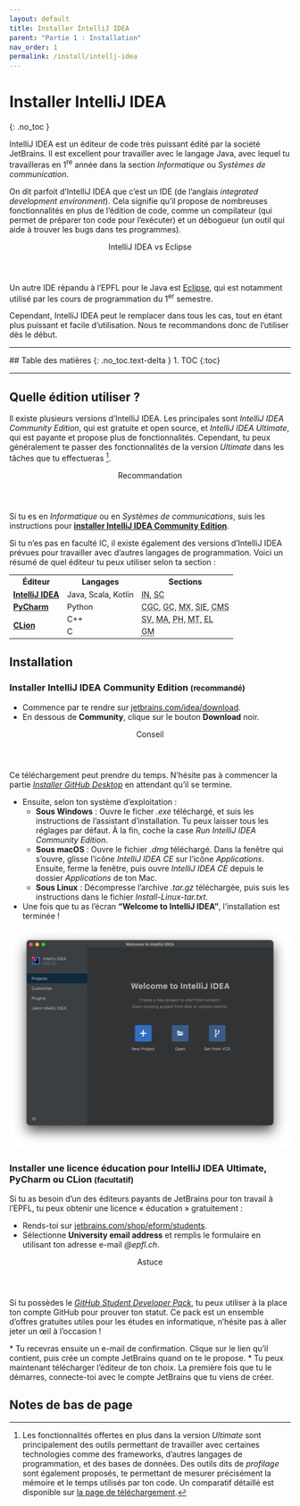 ```yaml
---
layout: default
title: Installer IntelliJ IDEA
parent: "Partie 1 : Installation"
nav_order: 1
permalink: /install/intellj-idea
---
```


# Installer IntelliJ IDEA
{: .no_toc }

IntelliJ IDEA est un éditeur de code très puissant édité par la société JetBrains. Il est excellent pour travailler avec le langage Java, avec lequel tu travailleras en 1<sup>re</sup> année dans la section *Informatique* ou *Systèmes de communication*.

On dit parfoit d’IntelliJ IDEA que c’est un IDE (de l’anglais *integrated development environment*). Cela signifie qu’il propose de nombreuses fonctionnalités en plus de l’édition de code, comme un compilateur (qui permet de préparer ton code pour l’exécuter) et un débogueur (un outil qui aide à trouver les bugs dans tes programmes).

<div class="note">
  <header>IntelliJ IDEA vs Eclipse</header>
  <p>
    Un autre IDE répandu à l’EPFL pour le Java est <a href="https://www.eclipse.org">Eclipse</a>, qui est notamment utilisé par les cours de programmation du 1<sup>er</sup> semestre.
  </p>
  <p>
    Cependant, IntelliJ IDEA peut le remplacer dans tous les cas, tout en étant plus puissant et facile d’utilisation. Nous te recommandons donc de l’utiliser dès le début.
  </p>
</div>

<hr>
## Table des matières
{: .no_toc.text-delta }
1. TOC
{:toc}
<hr>

## Quelle édition utiliser ?

Il existe plusieurs versions d’IntelliJ IDEA. Les principales sont *IntelliJ IDEA Community Edition*, qui est gratuite et open source, et *IntelliJ IDEA Ultimate*, qui est payante et propose plus de fonctionnalités. Cependant, tu peux généralement te passer des fonctionnalités de la version *Ultimate* dans les tâches que tu effectueras [^1].

[^1]: Les fonctionnalités offertes en plus dans la version *Ultimate* sont principalement des outils permettant de travailler avec certaines technologies comme des frameworks, d’autres langages de programmation, et des bases de données. Des outils dits de *profilage* sont également proposés, te permettant de mesurer précisément la mémoire et le temps utilisés par ton code. Un comparatif détaillé est disponible sur [la page de téléchargement](https://www.jetbrains.com/idea/download/).

<div class="tip">
  <header>Recommandation</header>
  <p>Si tu es en <em>Informatique</em> ou en <em>Systèmes de communications</em>, suis les instructions pour <strong><a href="#idea-ce">installer IntelliJ IDEA Community Edition</a></strong>.</p>
</div>

Si tu n’es pas en faculté IC, il existe également des versions d’IntelliJ IDEA prévues pour travailler avec d’autres langages de programmation. Voici un résumé de quel éditeur tu peux utiliser selon ta section :

<table>
  <tr>
    <th>Éditeur</th>
    <th>Langages</th>
    <th>Sections</th>
  </tr>

  <tr>
    <td>
      <strong>
        <a href="#idea-ce">IntelliJ IDEA</a>
      </strong>
    </td>
    <td>Java, Scala, Kotlin</td>
    <td>
      <abbr title="Informatique">IN</abbr>,
      <abbr title="Systèmes de communication">SC</abbr>
    </td>
  </tr>

  <tr>
    <td>
      <strong>
        <a href="#idea-edu">PyCharm</a>
      </strong>
    </td>
    <td>Python</td>
    <td>
      <abbr title="Chimie et génie chimique">CGC</abbr>,
      <abbr title="Génie civil">GC</abbr>,
      <abbr title="Science et génie des matériaux">MX</abbr>,
      <abbr title="Science et ingénierie de l’environnement">SIE</abbr>,
      <abbr title="Cours de mathématiques spéciales">CMS</abbr>
    </td>
  </tr>

  <tr>
    <td rowspan="2">
      <strong>
        <a href="#idea-edu">CLion</a>
      </strong>
    </td>
    <td>C++</td>
    <td>
      <abbr title="Ingénierie des sciences du vivant">SV</abbr>,
      <abbr title="Mathématiques">MA</abbr>,
      <abbr title="Physique">PH</abbr>,
      <abbr title="Microtechnique">MT</abbr>,
      <abbr title="Génie électrique et électronique">EL</abbr>
    </td>
  </tr>

  <tr>
    <td>C</td>
    <td>
      <abbr title="Génie mécanique">GM</abbr>
    </td>
  </tr>
</table>

## Installation

<a name="idea-ce"></a>
### Installer IntelliJ IDEA Community Edition <small>(recommandé)</small>

* Commence par te rendre sur <a href="https://www.jetbrains.com/idea/download" target="_blank">jetbrains.com/idea/download</a>.
* En dessous de **Community**, clique sur le bouton **Download** noir.

<div class="tip indent">
  <header>Conseil</header>
  <p>
    Ce téléchargement peut prendre du temps. N’hésite pas à commencer la partie <em><a href="github-desktop" target="_blank">Installer GitHub Desktop</a></em> en attendant qu’il se termine.
  </p>
</div>

* Ensuite, selon ton système d’exploitation :
  * **Sous Windows** : Ouvre le ficher *.exe* téléchargé, et suis les instructions de l’assistant d’installation. Tu peux laisser tous les réglages par défaut. À la fin, coche la case *Run IntelliJ IDEA Community Edition*.
  * **Sous macOS** : Ouvre le fichier *.dmg* téléchargé. Dans la fenêtre qui s’ouvre, glisse l’icône *IntelliJ IDEA CE* sur l’icône *Applications*. Ensuite, ferme la fenêtre, puis ouvre *IntelliJ IDEA CE* depuis le dossier *Applications* de ton Mac.
  * **Sous Linux** : Décompresse l’archive *.tar.gz* téléchargée, puis suis les instructions dans le fichier *Install-Linux-tar.txt*.
* Une fois que tu as l’écran **“Welcome to IntelliJ IDEA”**, l’installation est terminée !

![Écran “Welcome to IntelliJ IDEA”](../assets/idea-welcome.png)

<a name="idea-edu"></a>
### Installer une licence éducation pour IntelliJ IDEA Ultimate, PyCharm ou CLion <small>(facultatif)</small>

Si tu as besoin d’un des éditeurs payants de JetBrains pour ton travail à l’EPFL, tu peux obtenir une licence « éducation » gratuitement :

* Rends-toi sur <a href="https://www.jetbrains.com/shop/eform/students" target="_blank">jetbrains.com/shop/eform/students</a>.
* Sélectionne **University email address** et remplis le formulaire en utilisant ton adresse e-mail <em>@epfl.ch</em>.
<div class="tip indent">
  <header>Astuce</header>
  <p>Si tu possèdes le <a href="https://education.github.com/pack" target="_blank"><em>GitHub Student Developer Pack</em></a>, tu peux utiliser à la place ton compte GitHub pour prouver ton statut. Ce pack est un ensemble d’offres gratuites utiles pour les études en informatique, n’hésite pas à aller jeter un œil à l’occasion !</p>
</div>
* Tu recevras ensuite un e-mail de confirmation. Clique sur le lien qu’il contient, puis crée un compte JetBrains quand on te le propose.
* Tu peux maintenant télécharger l’éditeur de ton choix. La première fois que tu le démarres, connecte-toi avec le compte JetBrains que tu viens de créer.

## Notes de bas de page
